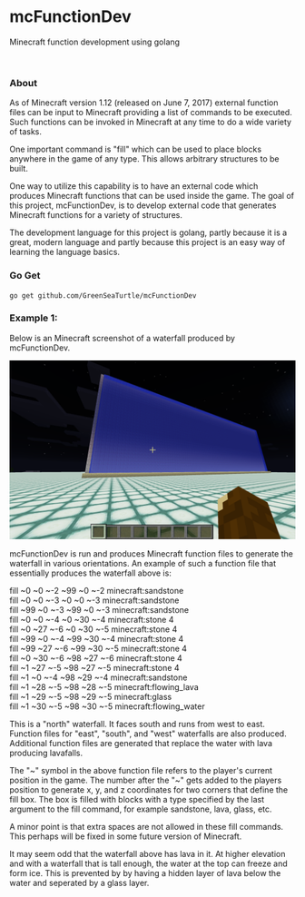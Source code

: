 # mcFunctionDev
Minecraft function development using golang

<br>

### About

As of Minecraft version 1.12 (released on June 7, 2017) external
function files can be input to Minecraft providing a list of commands
to be executed. Such functions can be invoked in Minecraft at any time
to do a wide variety of tasks.

One important command is "fill" which can be used to place blocks
anywhere in the game of any type. This allows arbitrary structures to
be built.

One way to utilize this capability is to have an external code which
produces Minecraft functions that can be used inside the game. The
goal of this project, mcFunctionDev, is to develop external code
that generates Minecraft functions for a variety of structures.

The development language for this project is golang, partly because it
is a great, modern language and partly because this project is an easy
way of learning the language basics.

### Go Get

    go get github.com/GreenSeaTurtle/mcFunctionDev


### Example 1:

Below is an Minecraft screenshot of a waterfall produced by
mcFunctionDev.

![alt text](waterfall_01.png)

mcFunctionDev is run and produces Minecraft function files to generate
the waterfall in various orientations. An example of such a function
file that essentially produces the waterfall above is:

fill ~0 ~0 ~-2 ~99 ~0 ~-2 minecraft:sandstone  
fill ~0 ~0 ~-3 ~0 ~0 ~-3 minecraft:sandstone  
fill ~99 ~0 ~-3 ~99 ~0 ~-3 minecraft:sandstone  
fill ~0 ~0 ~-4 ~0 ~30 ~-4 minecraft:stone 4  
fill ~0 ~27 ~-6 ~0 ~30 ~-5 minecraft:stone 4  
fill ~99 ~0 ~-4 ~99 ~30 ~-4 minecraft:stone 4  
fill ~99 ~27 ~-6 ~99 ~30 ~-5 minecraft:stone 4  
fill ~0 ~30 ~-6 ~98 ~27 ~-6 minecraft:stone 4  
fill ~1 ~27 ~-5 ~98 ~27 ~-5 minecraft:stone 4  
fill ~1 ~0 ~-4 ~98 ~29 ~-4 minecraft:sandstone  
fill ~1 ~28 ~-5 ~98 ~28 ~-5 minecraft:flowing_lava  
fill ~1 ~29 ~-5 ~98 ~29 ~-5 minecraft:glass  
fill ~1 ~30 ~-5 ~98 ~30 ~-5 minecraft:flowing_water

This is a "north" waterfall. It faces south and runs from west to
east. Function files for "east", "south", and "west" waterfalls are
also produced. Additional function files are generated that replace
the water with lava producing lavafalls.

The "\~" symbol in the above function file refers to the player's
current position in the game. The number after the "\~" gets added to
the players position to generate x, y, and z coordinates for two
corners that define the fill box. The box is filled with blocks with a
type specified by the last argument to the fill command, for example
sandstone, lava, glass, etc.

A minor point is that extra spaces are not allowed in these
fill commands. This perhaps will be fixed in some future
version of Minecraft.

It may seem odd that the waterfall above has lava in it. At higher
elevation and with a waterfall that is tall enough, the water at the
top can freeze and form ice. This is prevented by by having a hidden
layer of lava below the water and seperated by a glass layer.


